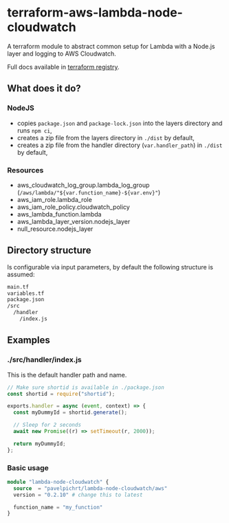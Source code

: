 # terraform-aws-lambda-node-cloudwatch

A terraform module to abstract common setup for Lambda with a Node.js layer and logging to AWS Cloudwatch.

Full docs available in [terraform registry](https://registry.terraform.io/modules/pavelpichrt/lambda-node-cloudwatch/aws/latest).

## What does it do?

### NodeJS

- copies `package.json` and `package-lock.json` into the layers directory and runs `npm ci`,
- creates a zip file from the layers directory in `./dist` by default,
- creates a zip file from the handler directory (`var.handler_path`) in `./dist` by default,

### Resources

- aws_cloudwatch_log_group.lambda_log_group (`/aws/lambda/"${var.function_name}-${var.env}"`)
- aws_iam_role.lambda_role
- aws_iam_role_policy.cloudwatch_policy
- aws_lambda_function.lambda
- aws_lambda_layer_version.nodejs_layer
- null_resource.nodejs_layer

## Directory structure

Is configurable via input parameters, by default the following structure is assumed:

```bash
main.tf
variables.tf
package.json
/src
  /handler
    /index.js
```

## Examples

### ./src/handler/index.js

This is the default handler path and name.

```javascript
// Make sure shortid is available in ./package.json
const shortid = require("shortid");

exports.handler = async (event, context) => {
  const myDummyId = shortid.generate();

  // Sleep for 2 seconds
  await new Promise((r) => setTimeout(r, 2000));

  return myDummyId;
};
```

### Basic usage

```terraform
module "lambda-node-cloudwatch" {
  source  = "pavelpichrt/lambda-node-cloudwatch/aws"
  version = "0.2.10" # change this to latest

  function_name = "my_function"
}
```
